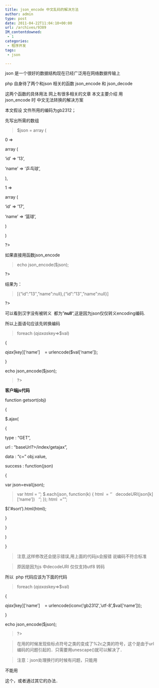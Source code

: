 ```yaml
---
title: json_encode 中文乱码的解决方法
author: admin
type: post
date: 2011-04-22T11:04:10+00:00
url: /archives/9389
IM_contentdowned:
 - 1
categories:
 - 程序开发
tags:
 - json

---
```

json 是一个很好的数据结构现在已经广泛用在网络数据传输上

php 自身待了两个和json 相关的函数
json_encode 和 json_decode

这两个函数的具体用法 网上有很多相关的文章
本文主要介绍 用json_encode 时 中文无法转换的解决方案

本文假设 文件所用的编码为gb2312；

先写出所需的数组

>

>  $json = array (

0 =>

array (

‘id’ => ’13’,

‘name’ => ‘乒乓球’,

),

1 =>

array (

‘id’ => ’17’,

‘name’ => ‘篮球’,

)

)

?>

>

如果直接用函数json_encode

>

>  echo json_encode($json);

?>

>

结果为：

>

>  [{“id”:”13″,”name”:null},{“id”:”13″,”name”:null}]

?>

>

可以看到汉字没有被转义  都为”**null**“,这是因为json仅仅转义encoding编码.

 所以上面语句应该先转换编码

>

>

>
>

>
>

> foreach ($ajax as $key=>$val)

{

$ajax[$key][‘name’]    = urlencode($val[‘name’]);

}

echo json_encode($json);
>

>
>

> ?>

>

>
>

>
>

>

**客户端js代码**



>

>

function getsort(obj)

{

$.ajax(

{

type : “GET”,

url : “baseUrl?>/index/getajax”,

data : “c=” obj.value,

success : function(json)

{

var json=eval(json);


>
>

> var html = ‘’; $.each(json, function(k) { html  = ‘’   decodeURI(json[k][‘name’])   ‘’; }); html  =””;

$(‘#sort’).html(html);

}

}

)

}


>

>
>

>
>

>
>

>
>

>
>

>
>

>
>

>


>
>

> 注意,这样修改还会提示错误,用上面的代码js会报错 说编码不符合标准
>

>
>

> 原因是因为js 中decodeURI 仅仅支持utf8 转码

所以  php 代码应该为下面的代码
>

>
>

>
>

>
>

> foreach ($ajax as $key=>$val)

{

$ajax[$key][‘name’]    = urlencode(iconv(‘gb2312′,’utf-8’,$val[‘name’]));

}

echo json_encode($json);
>

>
>

> ?>
>


>
>

> 在用的时候发现些标点符号之类的变成了%2c之类的符号，这个是由于url编码的问题引起的．只需要用unescape()就可以解决了．
>

>
>

> 注意：json处理换行的时候有问题，只能用

不能用

这个，或者通过其它的办法．
>